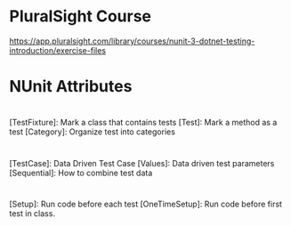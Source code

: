 # PluralSight Course
https://app.pluralsight.com/library/courses/nunit-3-dotnet-testing-introduction/exercise-files
#
# NUnit Attributes
#
[TestFixture]:	Mark a class that contains tests
[Test]:	Mark a method as a test
[Category]: Organize test into categories
#
[TestCase]: Data Driven Test Case
[Values]: Data driven test parameters
[Sequential]: How to combine test data
#
[Setup]: Run code before each test
[OneTimeSetup]: Run code before first test in class.